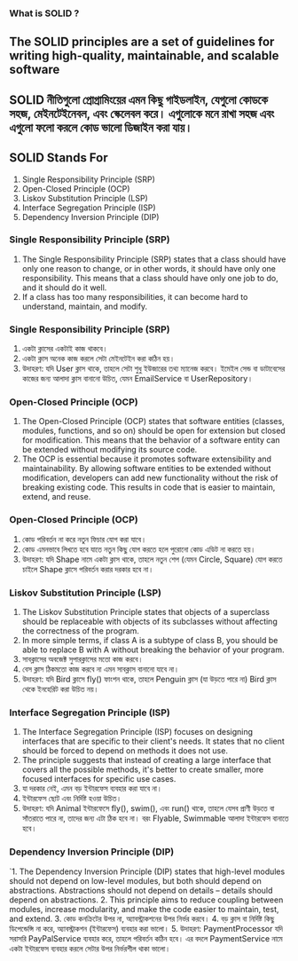 ### What is SOLID ?
## The SOLID principles are a set of guidelines for writing high-quality, maintainable, and scalable software
## SOLID নীতিগুলো প্রোগ্রামিংয়ের এমন কিছু গাইডলাইন, যেগুলো কোডকে সহজ, মেইনটেইনেবল, এবং স্কেলেবল করে। এগুলোকে মনে রাখা সহজ এবং এগুলো ফলো করলে কোড ভালো ডিজাইন করা যায়।
## SOLID Stands For
  1. Single Responsibility Principle (SRP)
  2. Open-Closed Principle (OCP)
  3. Liskov Substitution Principle (LSP)
  4. Interface Segregation Principle (ISP)
  5. Dependency Inversion Principle (DIP)
     
### Single Responsibility Principle (SRP)
  1. The Single Responsibility Principle (SRP) states that a class should have only one reason to change, or in other words, it should have only one responsibility. This means that a class should have only one job to do, and it should do it well.
  2. If a class has too many responsibilities, it can become hard to understand, maintain, and modify.
### Single Responsibility Principle (SRP)
  1. একটা ক্লাসের একটাই কাজ থাকবে।
  2. একটা ক্লাস অনেক কাজ করলে সেটা মেইনটেইন করা কঠিন হয়।
  3. উদাহরণ: যদি User ক্লাস থাকে, তাহলে সেটা শুধু ইউজারের তথ্য ম্যানেজ করবে। ইমেইল সেন্ড বা ডাটাবেসের কাজের জন্য আলাদা ক্লাস বানানো উচিত, যেমন EmailService বা UserRepository।

### Open-Closed Principle (OCP)
  1. The Open-Closed Principle (OCP) states that software entities (classes, modules, functions, and so on) should be open for extension but closed for modification. This means that the behavior of a software entity can be extended without modifying its source code.
  2. The OCP is essential because it promotes software extensibility and maintainability. By allowing software entities to be extended without modification, developers can add new functionality without the risk of breaking existing code. This results in code that is easier to maintain, extend, and reuse.
### Open-Closed Principle (OCP)
  1. কোড পরিবর্তন না করে নতুন ফিচার যোগ করা যাবে।
  2. কোড এমনভাবে লিখতে হবে যাতে নতুন কিছু যোগ করতে হলে পুরোনো কোড এডিট না করতে হয়।
  3. উদাহরণ: যদি Shape নামে একটা ক্লাস থাকে, তাহলে নতুন শেপ (যেমন Circle, Square) যোগ করতে চাইলে Shape ক্লাসে পরিবর্তন করার দরকার হবে না।

### Liskov Substitution Principle (LSP)
  1. The Liskov Substitution Principle states that objects of a superclass should be replaceable with objects of its subclasses without affecting the correctness of the program.
  2. In more simple terms, if class A is a subtype of class B, you should be able to replace B with A without breaking the behavior of your program.
  3. সাবক্লাসের অবজেক্ট সুপারক্লাসের মতো কাজ করবে।
  4. বেস ক্লাস ঠিকমতো কাজ করবে না এমন সাবক্লাস বানানো যাবে না।
  5. উদাহরণ: যদি Bird ক্লাসে fly() ফাংশন থাকে, তাহলে Penguin ক্লাস (যা উড়তে পারে না) Bird ক্লাস থেকে ইনহেরিট করা উচিত নয়।

### Interface Segregation Principle (ISP)
  1. The Interface Segregation Principle (ISP) focuses on designing interfaces that are specific to their client's needs. It states that no client should be forced to depend on methods it does not use.
  2. The principle suggests that instead of creating a large interface that covers all the possible methods, it's better to create smaller, more focused interfaces for specific use cases.
  3. যা দরকার নেই, এমন বড় ইন্টারফেস ব্যবহার করা যাবে না।
  4. ইন্টারফেস ছোট এবং নির্দিষ্ট হওয়া উচিত।
  5. উদাহরণ: যদি Animal ইন্টারফেসে fly(), swim(), এবং run() থাকে, তাহলে যেসব প্রাণী উড়তে বা সাঁতরাতে পারে না, তাদের জন্য এটা ঠিক হবে না। বরং Flyable, Swimmable আলাদা ইন্টারফেস বানাতে হবে।

### Dependency Inversion Principle (DIP)
  `1. The Dependency Inversion Principle (DIP) states that high-level modules should not depend on low-level modules, but both should depend on abstractions. Abstractions should not depend on details – details should depend on abstractions.
   2. This principle aims to reduce coupling between modules, increase modularity, and make the code easier to maintain, test, and extend.
   3. কোড কনক্রিটের উপর না, অ্যাবস্ট্রাকশনের উপর নির্ভর করবে।
   4. বড় ক্লাস বা নির্দিষ্ট কিছু ডিপেন্ডেন্সি না করে, অ্যাবস্ট্রাকশন (ইন্টারফেস) ব্যবহার করা ভালো।
   5. উদাহরণ: PaymentProcessor যদি সরাসরি PayPalService ব্যবহার করে, তাহলে পরিবর্তন কঠিন হবে। এর বদলে PaymentService নামে একটা ইন্টারফেস ব্যবহার করলে সেটার উপর নির্ভরশীল থাকা ভালো।







